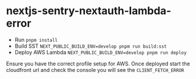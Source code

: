 # nextjs-sentry-nextauth-lambda-error

- Run `pnpm install`
- Build SST `NEXT_PUBLIC_BUILD_ENV=develop pnpm run build:sst`
- Deploy AWS Lambda `NEXT_PUBLIC_BUILD_ENV=develop pnpm run deploy`

Ensure you have the correct profile setup for AWS. Once deployed start the cloudfront url and check the console you will see the `CLIENT_FETCH_ERROR`
